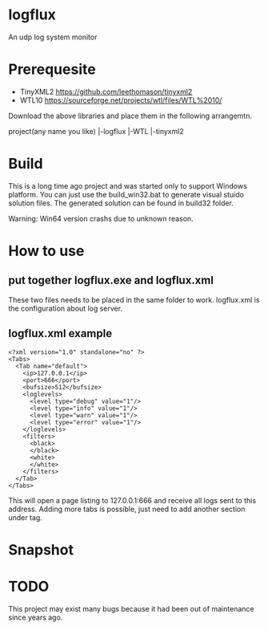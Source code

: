 # logflux
An udp log system monitor

# Prerequesite
* TinyXML2 https://github.com/leethomason/tinyxml2
* WTL10 https://sourceforge.net/projects/wtl/files/WTL%2010/

Download the above libraries and place them in the following arrangemtn.

project(any name you like)
  |-logflux
  |-WTL
  |-tinyxml2

# Build
This is a long time ago project and was started only to support Windows platform. 
You can just use the build_win32.bat to generate visual stuido solution files.
The generated solution can be found in build32 folder.

Warning: Win64 version crashs due to unknown reason.

# How to use
## put together logflux.exe and logflux.xml
These two files needs to be placed in the same folder to work.
logflux.xml is the configuration about log server.

## logflux.xml example 
```
<?xml version="1.0" standalone="no" ?>
<Tabs>
  <Tab name="default">
    <ip>127.0.0.1</ip>
    <port>666</port>
    <bufsize>512</bufsize>
    <loglevels>
      <level type="debug" value="1"/>
      <level type="info" value="1"/>
      <level type="warn" value="1"/>
      <level type="error" value="1"/>
    </loglevels>
    <filters>
      <black>
      </black>
      <white>
      </white>
    </filters>
  </Tab>
</Tabs>
```
This will open a page listing to 127.0.0.1:666 and receive all logs sent to this address.
Adding more tabs is possible, just need to add another <Tab></Tab> section under <Tabs> tag.
  
# Snapshot


# TODO
This project may exist many bugs because it had been out of maintenance since years ago.  
